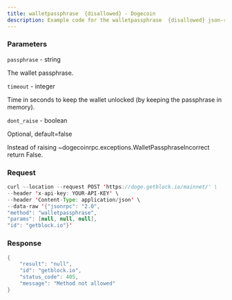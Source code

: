 ```yaml
---
title: walletpassphrase  {disallowed} - Dogecoin
description: Example code for the walletpassphrase  {disallowed} json-rpc method. Сomplete guide on how to use walletpassphrase  {disallowed} json-rpc in GetBlock.io Web3 documentation.
---
```


### Parameters


`passphrase` - string

The wallet passphrase.

`timeout` - integer

Time in seconds to keep the wallet unlocked (by keeping the passphrase
in memory).

`dont_raise` - boolean

Optional, default=false

Instead of raising ~dogecoinrpc.exceptions.WalletPassphraseIncorrect
return False.

### Request

``` java
curl --location --request POST 'https://doge.getblock.io/mainnet/' \
--header 'x-api-key: YOUR-API-KEY' \
--header 'Content-Type: application/json' \
--data-raw '{"jsonrpc": "2.0",
"method": "walletpassphrase",
"params": [null, null, null],
"id": "getblock.io"}'
```

###  Response

``` java
{
    "result": "null",
    "id": "getblock.io",
    "status_code": 405,
    "message": "Method not allowed"
}
```

